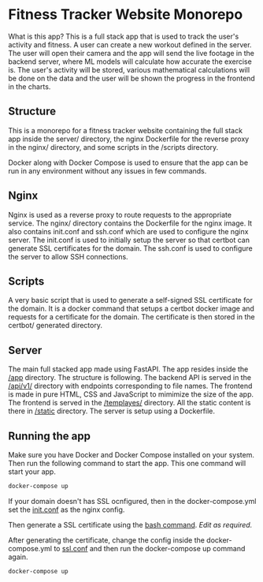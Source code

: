 # Fitness Tracker Website Monorepo

What is this app?
This is a full stack app that is used to track the user's activity and fitness. A user can create a new workout defined in the server. The user will open their camera and the app will send the live footage in the backend server, where ML models will calculate how accurate the exercise is. The user's activity will be stored, various mathematical calculations will be done on the data and the user will be shown the progress in the frontend in the charts.

## Structure

This is a monorepo for a fitness tracker website containing the full stack app inside the server/ directory, the nginx Dockerfile for the reverse proxy in the nginx/ directory, and some scripts in the /scripts directory.

Docker along with Docker Compose is used to ensure that the app can be run in any environment without any issues in few commands.

## Nginx

Nginx is used as a reverse proxy to route requests to the appropriate service. The nginx/ directory contains the Dockerfile for the nginx image. It also contains init.conf and ssh.conf which are used to configure the nginx server. The init.conf is used to initially setup the server so that certbot can generate SSL certificates for the domain. The ssh.conf is used to configure the server to allow SSH connections.

## Scripts

A very basic script that is used to generate a self-signed SSL certificate for the domain. It is a docker command that setups a certbot docker image and requests for a certificate for the domain. The certificate is then stored in the certbot/ generated directory.

## Server

The main full stacked app made using FastAPI. The app resides inside the [/app](/server/app/) directory. The structure is following.
The backend API is served in the [/api/v1/](/server/app/api/v1/) directory with endpoints corresponding to file names.
The frontend is made in pure HTML, CSS and JavaScript to mimimize the size of the app. The frontend is served in the [/templayes/](/server/app/templates/) directory. All the static content is there in [/static](/server/app/static/) directory. The server is setup using a Dockerfile.

## Running the app

Make sure you have Docker and Docker Compose installed on your system. Then run the following command to start the app. This one command will start your app.

```bash
docker-compose up
```

If your domain doesn't has SSL ocnfigured, then in the docker-compose.yml set the [init.conf](/nginx/init.conf) as the nginx config.

Then generate a SSL certificate using the [bash command](/scripts/certbot-ssl-init.sh). _Edit as required._

After generating the certificate, change the config inside the docker-compose.yml to [ssl.conf](/nginx/ssl.conf) and then run the docker-compose up command again.

```bash
docker-compose up
```
